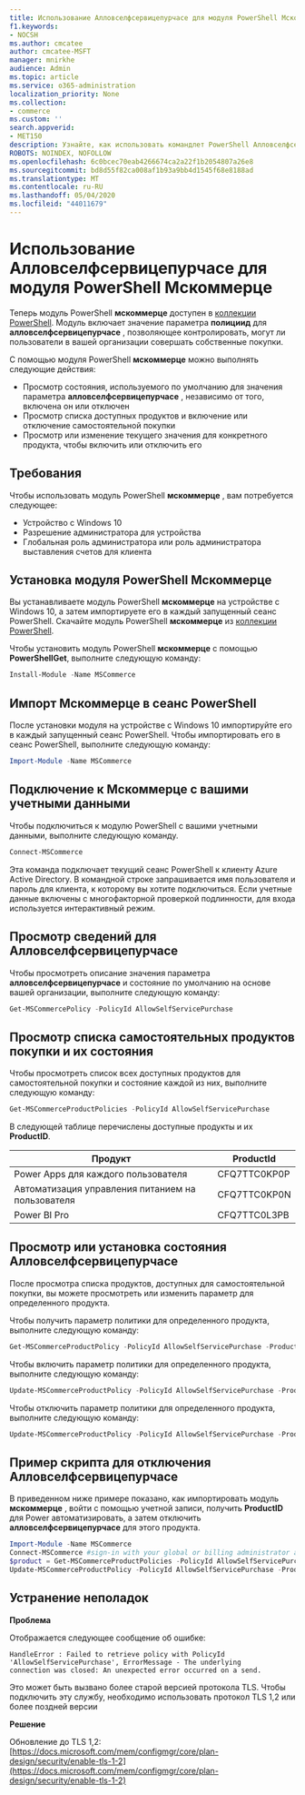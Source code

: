 ```yaml
---
title: Использование Алловселфсервицепурчасе для модуля PowerShell Мскоммерце
f1.keywords:
- NOCSH
ms.author: cmcatee
author: cmcatee-MSFT
manager: mnirkhe
audience: Admin
ms.topic: article
ms.service: o365-administration
localization_priority: None
ms.collection:
- commerce
ms.custom: ''
search.appverid:
- MET150
description: Узнайте, как использовать командлет PowerShell Алловселфсервицепурчасе для включения или отключения самостоятельной покупки.
ROBOTS: NOINDEX, NOFOLLOW
ms.openlocfilehash: 6c0bcec70eab4266674ca2a22f1b2054807a26e8
ms.sourcegitcommit: bd8d55f82ca008af1b93a9bb4d1545f68e8188ad
ms.translationtype: MT
ms.contentlocale: ru-RU
ms.lasthandoff: 05/04/2020
ms.locfileid: "44011679"
---
```

# <a name="use-allowselfservicepurchase-for-the-mscommerce-powershell-module"></a>Использование Алловселфсервицепурчасе для модуля PowerShell Мскоммерце

Теперь модуль PowerShell **мскоммерце** доступен в [коллекции PowerShell](https://aka.ms/allowselfservicepurchase-powershell-gallery). Модуль включает значение параметра **полициид** для **алловселфсервицепурчасе** , позволяющее контролировать, могут ли пользователи в вашей организации совершать собственные покупки.

С помощью модуля PowerShell **мскоммерце** можно выполнять следующие действия:

- Просмотр состояния, используемого по умолчанию для значения параметра **алловселфсервицепурчасе** , независимо от того, включена он или отключен
- Просмотр списка доступных продуктов и включение или отключение самостоятельной покупки
- Просмотр или изменение текущего значения для конкретного продукта, чтобы включить или отключить его

## <a name="requirements"></a>Требования

Чтобы использовать модуль PowerShell **мскоммерце** , вам потребуется следующее:

- Устройство с Windows 10
- Разрешение администратора для устройства
- Глобальная роль администратора или роль администратора выставления счетов для клиента

## <a name="install-the-mscommerce-powershell-module"></a>Установка модуля PowerShell Мскоммерце

Вы устанавливаете модуль PowerShell **мскоммерце** на устройстве с Windows 10, а затем импортируете его в каждый запущенный сеанс PowerShell. Скачайте модуль PowerShell **мскоммерце** из [коллекции PowerShell](https://aka.ms/allowselfservicepurchase-powershell-gallery).

Чтобы установить модуль PowerShell **мскоммерце** с помощью **PowerShellGet**, выполните следующую команду:

```powershell
Install-Module -Name MSCommerce
```

## <a name="import-mscommerce-into-the-powershell-session"></a>Импорт Мскоммерце в сеанс PowerShell

После установки модуля на устройстве с Windows 10 импортируйте его в каждый запущенный сеанс PowerShell. Чтобы импортировать его в сеанс PowerShell, выполните следующую команду:

```powershell
Import-Module -Name MSCommerce
```

## <a name="connect-to-mscommerce-with-your-credentials"></a>Подключение к Мскоммерце с вашими учетными данными

Чтобы подключиться к модулю PowerShell с вашими учетными данными, выполните следующую команду.

```powershell
Connect-MSCommerce
```

Эта команда подключает текущий сеанс PowerShell к клиенту Azure Active Directory. В командной строке запрашивается имя пользователя и пароль для клиента, к которому вы хотите подключиться. Если учетные данные включены с многофакторной проверкой подлинности, для входа используется интерактивный режим.

## <a name="view-details-for-allowselfservicepurchase"></a>Просмотр сведений для Алловселфсервицепурчасе

Чтобы просмотреть описание значения параметра **алловселфсервицепурчасе** и состояние по умолчанию на основе вашей организации, выполните следующую команду:

```powershell
Get-MSCommercePolicy -PolicyId AllowSelfServicePurchase
```

## <a name="view-a-list-of-self-service-purchase-products-and-their-status"></a>Просмотр списка самостоятельных продуктов покупки и их состояния

Чтобы просмотреть список всех доступных продуктов для самостоятельной покупки и состояние каждой из них, выполните следующую команду:

```powershell
Get-MSCommerceProductPolicies -PolicyId AllowSelfServicePurchase
```

В следующей таблице перечислены доступные продукты и их **ProductID**.

| Продукт | ProductId |
|-----------------------------|--------------|
| Power Apps для каждого пользователя | CFQ7TTC0KP0P |
| Автоматизация управления питанием на пользователя | CFQ7TTC0KP0N |
| Power BI Pro | CFQ7TTC0L3PB |

## <a name="view-or-set-the-status-for-allowselfservicepurchase"></a>Просмотр или установка состояния Алловселфсервицепурчасе

После просмотра списка продуктов, доступных для самостоятельной покупки, вы можете просмотреть или изменить параметр для определенного продукта.

Чтобы получить параметр политики для определенного продукта, выполните следующую команду:

```powershell
Get-MSCommerceProductPolicy -PolicyId AllowSelfServicePurchase -ProductId CFQ7TTC0KP0N
```

Чтобы включить параметр политики для определенного продукта, выполните следующую команду:

```powershell
Update-MSCommerceProductPolicy -PolicyId AllowSelfServicePurchase -ProductId CFQ7TTC0KP0N -Enabled $True
```

Чтобы отключить параметр политики для определенного продукта, выполните следующую команду:

```powershell
Update-MSCommerceProductPolicy -PolicyId AllowSelfServicePurchase -ProductId CFQ7TTC0KP0N -Enabled $False
```

## <a name="example-script-to-disable-allowselfservicepurchase"></a>Пример скрипта для отключения Алловселфсервицепурчасе

В приведенном ниже примере показано, как импортировать модуль **мскоммерце** , войти с помощью учетной записи, получить **ProductID** для Power автоматизировать, а затем отключить **алловселфсервицепурчасе** для этого продукта.

```powershell
Import-Module -Name MSCommerce
Connect-MSCommerce #sign-in with your global or billing administrator account when prompted
$product = Get-MSCommerceProductPolicies -PolicyId AllowSelfServicePurchase | where {$_.ProductName -match 'Power Automate'}
Update-MSCommerceProductPolicy -PolicyId AllowSelfServicePurchase -ProductId $product.ProductID -Enabled $false
```

## <a name="troubleshooting"></a>Устранение неполадок

**Проблема**

Отображается следующее сообщение об ошибке:

    HandleError : Failed to retrieve policy with PolicyId 'AllowSelfServicePurchase', ErrorMessage - The underlying
    connection was closed: An unexpected error occurred on a send.

Это может быть вызвано более старой версией протокола TLS. Чтобы подключить эту службу, необходимо использовать протокол TLS 1,2 или более поздней версии

**Решение**

Обновление до TLS 1,2:[https://docs.microsoft.com/mem/configmgr/core/plan-design/security/enable-tls-1-2](https://docs.microsoft.com/mem/configmgr/core/plan-design/security/enable-tls-1-2)

<!--
## Uninstall the MSCommerce module

Before you uninstall the MSCommerce module, close your current PowerShell session, then open a new session with admin rights.

To remove the **MSCommerce** PowerShell module from your computer, run the following command:

```powershell
Uninstall-Module -Name MSCommerce
```-->
